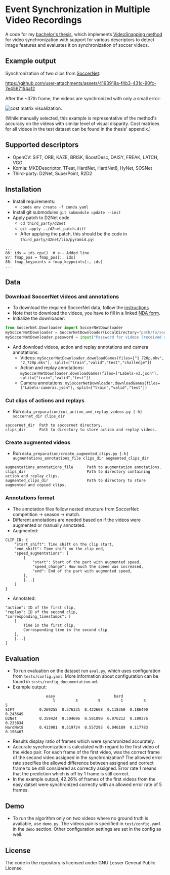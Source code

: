 # Event Synchronization in Multiple Video Recordings

A code for my [bachelor's thesis](is.muni.cz/th/cyoc1/thesis.pdf), which implements [VideoSnapping method](https://studios.disneyresearch.com/wp-content/uploads/2019/03/VideoSnapping-Interactive-Synchronization-of-Multiple-Videos-1.pdf) for video synchronization with support for various descriptors to detect image features and evaluates it on synchronization of soccer videos.

## Example output
Synchronization of two clips from [SoccerNet](https://www.soccer-net.org/):

https://github.com/user-attachments/assets/4193918a-f4b3-431c-90fc-7e4567154a12

After the ~37th frame, the videos are synchronized with only a small error:

![cost matrix visualization](https://github.com/user-attachments/assets/9d8e65b0-8224-4568-b901-94fd5cb33d67).

(While manually selected, this example is representative of the method's accuracy on the videos with similar level of visual disparity. Cost matrices for all videos in the test dataset can be found in the thesis' appendix.)

## Supported descriptors

* OpenCV: SIFT, ORB, KAZE, BRISK, BoostDesc, DAISY, FREAK, LATCH, VGG
* Kornia: MKDDescriptor, TFeat, HardNet, HardNet8, HyNet, SOSNet
* Third-party: D2Net, SuperPoint, R2D2

## Installation

* Install requirements:
    * `conda env create -f conda.yaml`
* Install git submodules `git submodule update --init`
* Apply patch to D2Net code
  * `cd third_party/d2net`
  * `git apply ../d2net_patch.diff`
  * After applying the patch, this should be the code in `third_party/d2net/lib/pyramid.py`:
```
...
86: ids = ids.cpu()  # <-- Added line.
87: fmap_pos = fmap_pos[:, ids]  
88: fmap_keypoints = fmap_keypoints[:, ids]
...
```

## Data
### Download SoccerNet videos and annotations
* To download the required SoccerNet data, follow the [instructions](https://www.soccer-net.org/data)
* Note that to download the videos, you have to fill in a linked [NDA form](https://docs.google.com/forms/d/e/1FAIpQLSfYFqjZNm4IgwGnyJXDPk2Ko_lZcbVtYX73w5lf6din5nxfmA/viewform).
* Initialize the downloader:
```python
from SoccerNet.Downloader import SoccerNetDownloader 
mySoccerNetDownloader = SoccerNetDownloader(LocalDirectory="path/to/soccernet")
mySoccerNetDownloader.password = input("Password for videos (received after filling the NDA)")
```
* And download videos, action and replay annotations and camera annotations:
  * Videos: `mySoccerNetDownloader.downloadGames(files=["1_720p.mkv", "2_720p.mkv"], split=["train","valid","test","challenge"])`
  * Action and replay annotations: `mySoccerNetDownloader.downloadGames(files=["Labels-v3.json"], split=["train","valid","test"])`
  * Camera annotations: `mySoccerNetDownloader.downloadGames(files=["Labels-cameras.json"], split=["train","valid","test"])`

### Cut clips of actions and replays
* Run `data_preparation/cut_action_and_replay_videos.py [-h] soccernet_dir clips_dir`
```
soccernet_dir  Path to soccernet directory.
clips_dir      Path to directory to store action and replay videos.
```

### Create augmented videos
* Run `data_preparation/create_augmented_clips.py [-h] augmentations_annotations_file clips_dir augmented_clips_dir`
```
augmentations_annotations_file      Path to augmentation annotations.
clips_dir                           Path to directory containing action and replay clips.
augmented_clips_dir                 Path to directory to store augmented and copied clips.
```

### Annotations format

* The annotation files follow nested structure from SoccerNet: competition -> season -> match.
* Different annotations are needed based on if the videos were augmented or manually annotated.
* Augmented:
```
CLIP_ID: {
    "start_shift": Time shift on the clip start,
    "end_shift": Time shift on the clip end,
    "speed_augmentations": [
        {
            "start": Start of the part with augmented speed,
            "speed_change": How much the speed was increased,
            "end": End of the part with augmented speed,
        },
        {...}
    ]
}
```
* Annotated:
```
"action": ID of the first clip,
"replay": ID of the second clip,
"corresponding_timestamps": [
    [
        Time in the first clip,
        Corresponding time in the second clip
    ],
    [...]
]
```

## Evaluation

* To run evaluation on the dataset run `eval.py`, which uses configuration from `tests/config.yaml`. More information
  about configuration can be found in `tests/config_documentation.md`.
* Example output:

 ```
                   easy                          hard                    
                      1         3         5         1         3         5
SIFT           0.269255  0.376331  0.422668  0.118360  0.186490  0.243649
D2Net          0.359424  0.504696  0.581090  0.076212  0.189376  0.233834
HardNet8       0.413901  0.519724  0.557295  0.046189  0.117783  0.156467
```

* Results display ratio of frames which were synchronized accurately.
* Accurate synchronization is calculated with regard to the first video of the video pair. For each frame of the first
  video, was the correct frame of the second video assigned in the synchronization? The allowed error rate specifies the
  allowed difference between assigned and correct frame to be still considered as correctly assigned. Error rate 1 means
  that the prediction which is off by 1 frame is still correct.
* In the example output, 42.26% of frames of the first videos from the easy datset were synchronized correctly with an
  allowed error rate of 5 frames.

## Demo

* To run the algorithm only on two videos where no ground truth is available, use `demo.py`. The videos pair is
  specified in `test/config.yaml` in the `demo` section. Other configuration settings are
  set in the config as well.

## License
The code in the repository is licensed under GNU Lesser General Public License.
